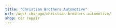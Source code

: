 ```yaml
---
title: "Christian Brothers Automotive"
url: /west-chicago/christian-brothers-automotive/
shop: car repair
---
```

